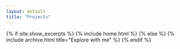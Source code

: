 ```yaml
---
layout: default
title: "Projects"
---
```



{% if site.show_excerpts %}
  {% include home.html %}
{% else %}
  {% include archive.html title="Explore with me" %}
{% endif %}


